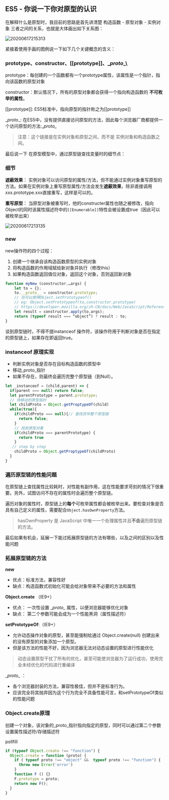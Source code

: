 ## ES5 - 你说一下你对原型的认识

在解释什么是原型时，我目前的思路是首先讲清楚 构造函数 - 原型对象 - 实例对象 三者之间的关系，也就是大体画出如下关系图：

![20200617215313]( https://supyyy-1259673491.cos.ap-beijing.myqcloud.com/2020/pictures20200617215313.png)

紧接着使用手画的图例说一下如下几个关键概念的含义：

### prototype、constructor、[[prototype]]、\__proto__\

prototype：每创建的一个函数都有一个prototype属性，该属性是一个指针，指向该函数的原型对象

constructor：默认情况下，所有的原型对象都会获得一个指向构造函数的 **不可枚举的属性**。

[[prototype]]: ES5标准中，指向原型的指针称之为[[prototype]]

\__proto__\: 在ES5中，没有提供直接访问原型的方法，因此每个浏览器厂商都提供一个访问原型的方法:\__proto\__

> 注意：这个链接是在实例对象和原型之间，而不是 实例对象和构造函数之间。

最后说一下 在原型模型中，通过原型链查找变量时的细节点：

### 细节

**遮蔽效果**：
实例对象可以访问原型的属性/方法，但不能通过实例对象重写原型的方法。如果在实例对象上重写原型属性/方法会发生**遮蔽效果**，除非直接调用xxx.prototype.xxx直接重写，这样是可以的。

**重写原型**：
当原型对象被重写时，他的constructer属性也随之被修改，指向Object的同时该属性描述符中的`[[Enumerable]]`特性会被设置成true（因此可以被枚举出来）

![20200617213135]( https://supyyy-1259673491.cos.ap-beijing.myqcloud.com/2020/pictures20200617213135.png)

### new

new操作符的四个过程：

1. 创建一个继承自该构造函数原型的实例对象
2. 将构造函数的作用域赋给新对象并执行（修改this）
3. 如果构造函数返回值位对象，返回这个对象，否则返回新对象

```javascript
function myNew (constructor,…args) {
    let to = {};
    to.__proto__ = constructor.prototype; 
    // 也可以使用Object.setPrototypeof()
    // eg: Object.setPrototypeof(to,constructor.prototype)
    // https://developer.mozilla.org/zh-CN/docs/Web/JavaScript/Reference/Global_Objects/Object/setPrototypeOf
    let result = constructor.apply(to,args); 
    return (typeof result === “object”) ? result : to;
}
```

谈到原型链时，不得不提instanceof 操作符，该操作符用于判断对象是否在指定的原型链上，如果存在即返回true。

### instanceof 原理实现

- 判断实例对象是否存在目标构造函数的原型中
- 移动_proto_指针
- 如果不存在，则最终会遍历完整个原型链（到Null）。

``` javascript
let _instanceof = (child,parent) => {
  if(parent === null) return false;
  let parentPrototype = parent.prototype;
  // 待移动的原型指针
  let childProto = Object.getProptypeOf(child)
  while(true){
    if(childProto === null){// 查找完毕整个原型链
      return false;
    }
    // 找到原型对象
    if(childProto === parentPrototype) {
      return true
    }
   // step by step 
    childProto = Object.getProptypeOf(childProto)
  }
}
```

### 遍历原型链的性能问题

在原型链上查找属性比较耗时，对性能有副作用，这在性能要求苛刻的情况下很重要。另外，试图访问不存在的属性时会遍历整个原型链。

遍历对象的属性时，原型链上的**每个**可枚举属性都会被枚举出来。要检查对象是否具有自己定义的属性，需要配合`Object.hasOwnProperty`方法。

> hasOwnProperty  是 JavaScript 中唯一一个处理属性并且**不会**遍历原型链的方法。

最后如果有机会，延展一下能过拓展原型链的方法有哪些，以及之间的区别以及性能问题

### 拓展原型链的方法

**new**
* 优点：标准方法，兼容性好
* 缺点：构造函数式初始化可能会给对象带来不必要的方法和属性

**Object.create** （IE9+）
* 优点： 一次性设置 \__proto\__ 属性，以便浏览器能够优化对象
* 缺点： 第二个参数可能会成为一个性能黑洞（属性描述符）

**setPrototypeOf**:（IE9+）
- 允许动态操作对象的原型，甚至能强制给通过 Object.create(null) 创建出来的没有原型的对象添加一个原型。
-  但是该方法的性能不好，因为浏览器无法对动态设置的原型进行性能优化

> 动态设置原型干扰了所有的优化，甚至可能使浏览器为了运行成功，使用完全未经优化的代码进行重编译

\__proto\__ ：
- 各个浏览器封装的方法，兼容性极佳，但并不是标准行为。
- 应该完全将其抛弃因为这个行为完全不具备性能可言，和setPrototypeOf类似的性能问题

### Object.create原理

创建一个对象，该对象的_proto_指针指向指定的原型，同时可以通过第二个参数设置属性描述符/存储描述符

pollfill
```javascript
if (typeof Object.create !== "function") {
  Object.create = function (proto) {
    if ( typeof proto !== "object" &&  typeof proto !== "function") {
      throw new Error('error')
    }
    function F () {}
    F.prototype = proto;
    return new F();
  }
}
```